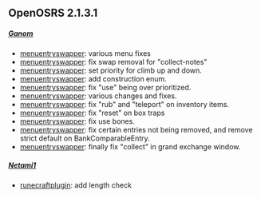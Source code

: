 ## OpenOSRS 2.1.3.1

##### [Ganom](https://github.com/Ganom)
* [menuentryswapper](https://github.com/open-osrs/runelite/commit/70c162019e290cdc929947676878655d4fe6da2c): various menu fixes
* [menuentryswapper](https://github.com/open-osrs/runelite/commit/df7139eee9c4be2823eda68cf53fe00b160117a5): fix swap removal for "collect-notes"
* [menuentryswapper](https://github.com/open-osrs/runelite/commit/c5934045d5a02a6aa41e4c1f8960b688ef1ce497): set priority for climb up and down.
* [menuentryswapper](https://github.com/open-osrs/runelite/commit/103d06c60ce3cc673a14798c274014344abc1b1f): add construction enum.
* [menuentryswapper](https://github.com/open-osrs/runelite/commit/bc4168c4002b3264f0878ed17af829768c40c79a): fix "use" being over prioritized.
* [menuentryswapper](https://github.com/open-osrs/runelite/pull/1368/commits/d790b0d31edf4105fbde8be415c9a39bf8cc7e2d): various changes and fixes.
* [menuentryswapper](https://github.com/open-osrs/runelite/pull/1368/commits/731039f37f780a9b6fb5429f7ce5de7499e5e3e4): fix "rub" and "teleport" on inventory items.
* [menuentryswapper](https://github.com/open-osrs/runelite/pull/1368/commits/0a5ce3d2b9454094e4989bb4e5aed3806a7c265b): fix "reset" on box traps
* [menuentryswapper](https://github.com/open-osrs/runelite/pull/1368/commits/b068def2e1c78015c5d0f66b65be9b79e3cd5353): fix use bones.
* [menuentryswapper](https://github.com/open-osrs/runelite/commit/3ebed10e16a6562ea5cc2bafdafd100175e55017): fix certain entries not being removed, and remove strict default on BankComparableEntry.
* [menuentryswapper](https://github.com/open-osrs/runelite/commit/456f062db752b6b8b894e882c4bd6d9b5ac804fb): finally fix "collect" in grand exchange window.

##### [Netami1](https://github.com/Netami1)
* [runecraftplugin](https://github.com/open-osrs/runelite/commit/3232b74f27e6eb8febc738cf0b9c1566584b4ece): add length check
